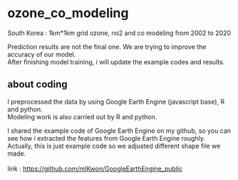 # ozone_co_modeling
South Korea : 1km*1km grid ozone, no2 and co modeling from 2002 to 2020 <br>

Prediction results are not the final one. We are trying to improve the accuracy of our model.<br>
After finishing model training, i will update the example codes and results.

## about coding
I preprocessed the data by using Google Earth Engine (javascript base), R and python. <br>
Modeling work is also carried out by R and python. <br>

I shared the example code of Google Earth Engine on my github, so you can see how i extracted the features from Google Earth Engine roughly.<br>
Actually, this is just example code so we adjusted different shape file we made.<br><br>
link : https://github.com/mlKwon/GoogleEarthEngine_public
